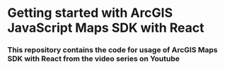 # Getting started with ArcGIS JavaScript Maps SDK with React

### This repository contains the code for usage of ArcGIS Maps SDK with React from the video series on Youtube
